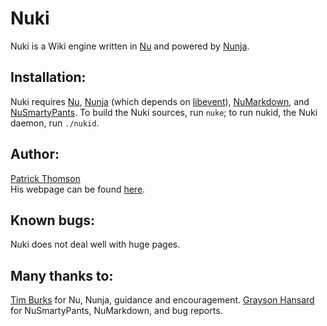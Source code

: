 Nuki
=============

Nuki is a Wiki engine written in [Nu][nu] and powered by [Nunja][nj].

[nu]: http://programming.nu
[nj]: http://github.com/timburks/nunja/tree/master

Installation:
------

Nuki requires [Nu][nu], [Nunja][nj] (which depends on [libevent][le]), [NuMarkdown][nm], and [NuSmartyPants][nsp].
To build the Nuki sources, run `nuke`; to run nukid, the Nuki daemon, run `./nukid`.

[nu]: http://programming.nu
[le]: http://www.monkey.org/~provos/libevent/
[nm]: http://github.com/timburks/numarkdown/tree/master
[nsp]: http://github.com/Grayson/nusmartypants/tree/master

Author:
-----
[Patrick Thomson](mailto:ironswallow@gmail.com)  
His webpage can be found [here](http://importantshock.wordpress.com/).

Known bugs:
-----
Nuki does not deal well with huge pages.

Many thanks to:
--------------
[Tim Burks](http://blog.neontology.com/) for Nu, Nunja, guidance and encouragement.
[Grayson Hansard](http://www.fromconcentratesoftware.com/) for NuSmartyPants, NuMarkdown, and bug reports.